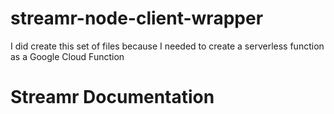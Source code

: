 # streamr-node-client-wrapper
I did create this set of files because I needed to create a serverless function as a Google Cloud Function

# Streamr Documentation 


